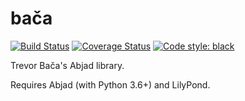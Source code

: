 bača
====

[![Build Status](https://travis-ci.org/trevorbaca/baca.svg?branch=master)](https://travis-ci.org/trevorbaca/baca)
[![Coverage Status](https://img.shields.io/coveralls/Abjad/ide.svg)](https://coveralls.io/r/Abjad/ide)
[![Code style: black](https://img.shields.io/badge/code%20style-black-000000.svg)](https://github.com/ambv/black)

Trevor Bača's Abjad library.

Requires Abjad (with Python 3.6+) and LilyPond.

